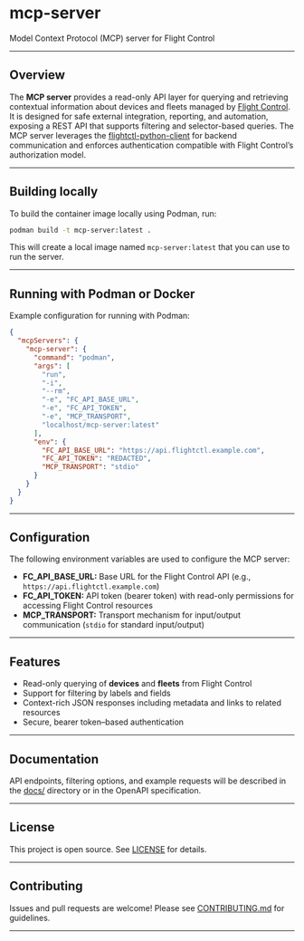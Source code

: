 # mcp-server

Model Context Protocol (MCP) server for Flight Control

---

## Overview

The **MCP server** provides a read-only API layer for querying and retrieving contextual information about devices and fleets managed by [Flight Control](https://github.com/flightctl/flightctl).  
It is designed for safe external integration, reporting, and automation, exposing a REST API that supports filtering and selector-based queries. The MCP server leverages the [flightctl-python-client](https://github.com/flightctl/flightctl-python-client) for backend communication and enforces authentication compatible with Flight Control’s authorization model.

---

## Building locally

To build the container image locally using Podman, run:

```sh
podman build -t mcp-server:latest .
```

This will create a local image named `mcp-server:latest` that you can use to run the server.

---

## Running with Podman or Docker

Example configuration for running with Podman:

```json
{
  "mcpServers": {
    "mcp-server": {
      "command": "podman",
      "args": [
        "run",
        "-i",
        "--rm",
        "-e", "FC_API_BASE_URL",
        "-e", "FC_API_TOKEN",
        "-e", "MCP_TRANSPORT",
        "localhost/mcp-server:latest"
      ],
      "env": {
        "FC_API_BASE_URL": "https://api.flightctl.example.com",
        "FC_API_TOKEN": "REDACTED",
        "MCP_TRANSPORT": "stdio"
      }
    }
  }
}
```

---

## Configuration

The following environment variables are used to configure the MCP server:

- **FC_API_BASE_URL:** Base URL for the Flight Control API (e.g., `https://api.flightctl.example.com`)
- **FC_API_TOKEN:** API token (bearer token) with read-only permissions for accessing Flight Control resources
- **MCP_TRANSPORT:** Transport mechanism for input/output communication (`stdio` for standard input/output)

---

## Features

- Read-only querying of **devices** and **fleets** from Flight Control
- Support for filtering by labels and fields
- Context-rich JSON responses including metadata and links to related resources
- Secure, bearer token–based authentication

---

## Documentation

API endpoints, filtering options, and example requests will be described in the [docs/](docs/) directory or in the OpenAPI specification.

---

## License

This project is open source. See [LICENSE](LICENSE) for details.

---

## Contributing

Issues and pull requests are welcome! Please see [CONTRIBUTING.md](CONTRIBUTING.md) for guidelines.

---
